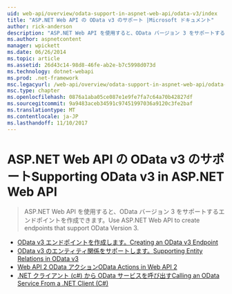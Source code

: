 ```yaml
---
uid: web-api/overview/odata-support-in-aspnet-web-api/odata-v3/index
title: "ASP.NET Web API の OData v3 のサポート |Microsoft ドキュメント"
author: rick-anderson
description: "ASP.NET Web API を使用すると、OData バージョン 3 をサポートするエンドポイントを作成できます。"
ms.author: aspnetcontent
manager: wpickett
ms.date: 06/26/2014
ms.topic: article
ms.assetid: 26d43c14-98d8-46fe-ab2e-b7c5998d073d
ms.technology: dotnet-webapi
ms.prod: .net-framework
msc.legacyurl: /web-api/overview/odata-support-in-aspnet-web-api/odata-v3
msc.type: chapter
ms.openlocfilehash: 0876a1aba05ce087e1e9fe7fa7c64a70b42827df
ms.sourcegitcommit: 9a9483aceb34591c97451997036a9120c3fe2baf
ms.translationtype: MT
ms.contentlocale: ja-JP
ms.lasthandoff: 11/10/2017
---
```

<a name="supporting-odata-v3-in-aspnet-web-api"></a><span data-ttu-id="686e0-103">ASP.NET Web API の OData v3 のサポート</span><span class="sxs-lookup"><span data-stu-id="686e0-103">Supporting OData v3 in ASP.NET Web API</span></span>
====================
> <span data-ttu-id="686e0-104">ASP.NET Web API を使用すると、OData バージョン 3 をサポートするエンドポイントを作成できます。</span><span class="sxs-lookup"><span data-stu-id="686e0-104">Use ASP.NET Web API to create endpoints that support OData Version 3.</span></span>


- [<span data-ttu-id="686e0-105">OData v3 エンドポイントを作成します。</span><span class="sxs-lookup"><span data-stu-id="686e0-105">Creating an OData v3 Endpoint</span></span>](creating-an-odata-endpoint.md)
- [<span data-ttu-id="686e0-106">OData v3 のエンティティ関係をサポートします。</span><span class="sxs-lookup"><span data-stu-id="686e0-106">Supporting Entity Relations in OData v3</span></span>](working-with-entity-relations.md)
- [<span data-ttu-id="686e0-107">Web API 2 OData アクション</span><span class="sxs-lookup"><span data-stu-id="686e0-107">OData Actions in Web API 2</span></span>](odata-actions.md)
- [<span data-ttu-id="686e0-108">.NET クライアント (c#) から OData サービスを呼び出す</span><span class="sxs-lookup"><span data-stu-id="686e0-108">Calling an OData Service From a .NET Client (C#)</span></span>](calling-an-odata-service-from-a-net-client.md)
